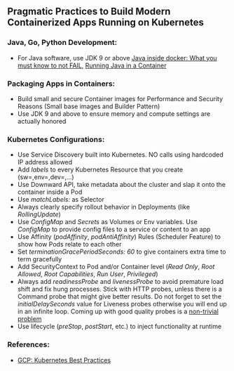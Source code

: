 ## Pragmatic Practices to Build Modern Containerized Apps Running on Kubernetes

### Java, Go, Python Development:

- For Java software, use JDK 9 or above [Java inside docker: What you must know to not FAIL](https://developers.redhat.com/blog/2017/03/14/java-inside-docker/), [Running Java in a Container](https://mesosphere.com/blog/java-container/)

### Packaging Apps in Containers:

- Build small and secure Container images for Performance and Security Reasons (Small base images and Builder Pattern)
- Use JDK 9 and above to ensure memory and compute settings are actually honored

### Kubernetes Configurations:

- Use Service Discovery built into Kubernetes. NO calls using hardcoded IP address allowed
- Add _labels_ to every Kubernetes Resource that you create (sw=,env=,dev=,...)
- Use Downward API, take metadata about the cluster and slap it onto the container inside a Pod
- Use _matchLabels:_ as Selector
- Always clearly specify rollout behavior in Deployments (like _RollingUpdate_)
- Use _ConfigMap_ and _Secrets_ as Volumes or Env variables. Use _ConfigMap_ to provide config files to a service or content to an app
- Use Affinity (_podAffinity_, _podAntiAffinity_) Rules (Scheduler Feature) to show how Pods relate to each other
- Set _terminationGracePeriodSeconds: 60_ to give containers extra time to term gracefully
- Add SecurityContext to Pod and/or Container level (_Read Only_, _Root Allowed_, _Root Capabilities_, _Run User_, _Privileged_)
- Always add _readinessProbe_ and _livenessProbe_ to avoid premature load shift and fix hung processes. Stick with HTTP probes, unless there is a Command probe that might give better results. Do not forget to set the _initialDelaySeconds_ value for Liveness probes otherwise you will end up in an infinite loop. Coming up with good quality probes is a [non-trivial problem](https://medium.com/@copyconstruct/health-checks-in-distributed-systems-aa8a0e8c1672)
- Use lifecycle (_preStop_, _postStart_, etc.) to inject functionality at runtime

### References:

- [GCP: Kubernetes Best Practices](https://www.youtube.com/playlist?list=PLIivdWyY5sqL3xfXz5xJvwzFW_tlQB_GB)
